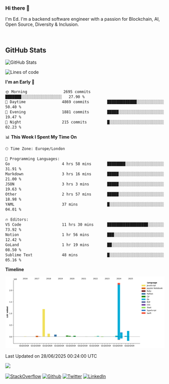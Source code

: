 ### Hi there 👋
 I'm Ed. I'm a backend software engineer with a passion for Blockchain, AI, Open Source, Diversity & Inclusion.

<br />

<h2>GitHub Stats</h2>
<p><img src="https://github-readme-stats.vercel.app/api?username=echarrod&amp;show_icons=true" alt="GitHub Stats"></p>

<!--START_SECTION:waka-->
![Lines of code](https://img.shields.io/badge/From%20Hello%20World%20I%27ve%20Written-4.4%20million%20lines%20of%20code-blue)

**I'm an Early 🐤** 

```text
🌞 Morning                2695 commits        ███████░░░░░░░░░░░░░░░░░░   27.90 % 
🌆 Daytime                4869 commits        █████████████░░░░░░░░░░░░   50.40 % 
🌃 Evening                1881 commits        █████░░░░░░░░░░░░░░░░░░░░   19.47 % 
🌙 Night                  215 commits         █░░░░░░░░░░░░░░░░░░░░░░░░   02.23 % 
```


📊 **This Week I Spent My Time On** 

```text
🕑︎ Time Zone: Europe/London

💬 Programming Languages: 
Go                       4 hrs 58 mins       ████████░░░░░░░░░░░░░░░░░   31.91 % 
Markdown                 3 hrs 16 mins       █████░░░░░░░░░░░░░░░░░░░░   21.00 % 
JSON                     3 hrs 3 mins        █████░░░░░░░░░░░░░░░░░░░░   19.63 % 
Other                    2 hrs 57 mins       █████░░░░░░░░░░░░░░░░░░░░   18.98 % 
YAML                     37 mins             █░░░░░░░░░░░░░░░░░░░░░░░░   04.01 % 

🔥 Editors: 
VS Code                  11 hrs 30 mins      ██████████████████░░░░░░░   73.92 % 
Notion                   1 hr 56 mins        ███░░░░░░░░░░░░░░░░░░░░░░   12.42 % 
GoLand                   1 hr 19 mins        ██░░░░░░░░░░░░░░░░░░░░░░░   08.50 % 
Sublime Text             48 mins             █░░░░░░░░░░░░░░░░░░░░░░░░   05.16 % 
```

**Timeline**

![Lines of Code chart](https://raw.githubusercontent.com/echarrod/echarrod/main/assets/bar_graph.png)


 Last Updated on 28/06/2025 00:24:00 UTC
<!--END_SECTION:waka-->

![](https://komarev.com/ghpvc/?username=echarrod)

<p>
<a href="https://stackoverflow.com/users/1014632/ech" target="_blank"><img alt="StackOverflow" src="https://img.shields.io/badge/-Stackoverflow-FE7A16?style=for-the-badge&logo=stack-overflow&logoColor=white" /></a> 
<a href="https://github.com/echarrod" target="_blank"><img alt="Github" src="https://img.shields.io/badge/GitHub-%2312100E.svg?&style=for-the-badge&logo=Github&logoColor=white" /></a> 
<a href="https://twitter.com/e_harrod" target="_blank"><img alt="Twitter" src="https://img.shields.io/badge/twitter-%231DA1F2.svg?&style=for-the-badge&logo=twitter&logoColor=white" /></a> 
<a href="https://www.linkedin.com/in/ed-harrod" target="_blank"><img alt="LinkedIn" src="https://img.shields.io/badge/linkedin-%230077B5.svg?&style=for-the-badge&logo=linkedin&logoColor=white" /></a>
